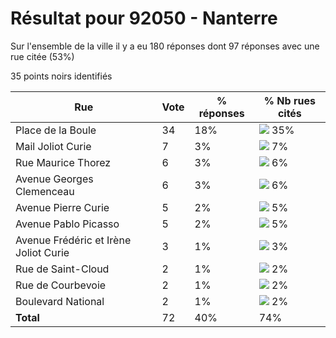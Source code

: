 # Résultat pour 92050 - Nanterre

Sur l'ensemble de la ville il y a eu 180 réponses dont 97 réponses avec une rue citée (53%)

35 points noirs identifiés

| Rue | Vote | % réponses | % Nb rues cités|
|-----|------|------------|----------------|
| Place de la Boule | 34 | 18% | <img src="../../img/bar_35.gif" />&nbsp;35%|
| Mail Joliot Curie | 7 | 3% | <img src="../../img/bar_7.gif" />&nbsp;7%|
| Rue Maurice Thorez | 6 | 3% | <img src="../../img/bar_6.gif" />&nbsp;6%|
| Avenue Georges Clemenceau | 6 | 3% | <img src="../../img/bar_6.gif" />&nbsp;6%|
| Avenue Pierre Curie | 5 | 2% | <img src="../../img/bar_5.gif" />&nbsp;5%|
| Avenue Pablo Picasso | 5 | 2% | <img src="../../img/bar_5.gif" />&nbsp;5%|
| Avenue Frédéric et Irène Joliot Curie | 3 | 1% | <img src="../../img/bar_3.gif" />&nbsp;3%|
| Rue de Saint-Cloud | 2 | 1% | <img src="../../img/bar_2.gif" />&nbsp;2%|
| Rue de Courbevoie | 2 | 1% | <img src="../../img/bar_2.gif" />&nbsp;2%|
| Boulevard National | 2 | 1% | <img src="../../img/bar_2.gif" />&nbsp;2%|
| **Total** | 72 | 40% | 74%|

